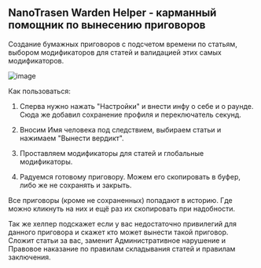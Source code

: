 ## NanoTrasen Warden Helper - карманный помощник по вынесению приговоров
Создание бумажных приговоров с подсчетом времени по статьям, выбором модификаторов для статей и валидацией этих самых модификаторов.

![image](https://github.com/user-attachments/assets/a2679da5-7b66-4e47-9c92-840a763e666e)


Как пользоваться:

1. Сперва нужно нажать "Настройки" и внести инфу о себе и о раунде. Сюда же добавил сохранение профиля и переключатель секунд. 

2. Вносим Имя человека под следствием, выбираем статьи и нажимаем "Вынести вердикт".

3. Проставляем модификаторы для статей и глобальные модификаторы.

4. Радуемся готовому приговору. Можем его скопировать в буфер, либо же не сохранять и закрыть.

Все приговоры (кроме не сохраненных) попадают в историю. Где можно кликнуть на них и ещё раз их скопировать при надобности.

Так же хелпер подскажет если у вас недостаточно привилегий для данного приговора и скажет кто может вынести такой приговор. Сложит статьи за вас, заменит Административное нарушение и Правовое наказание по правилам складывания статей и правилам заключения.
